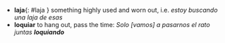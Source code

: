 - **laja**{: #laja } something highly used and worn out, i.e. _estoy buscando una laja de esas_
- **loquiar** to hang out, pass the time: _Solo [vamos] a pasarnos el rato juntas **loquiando**_